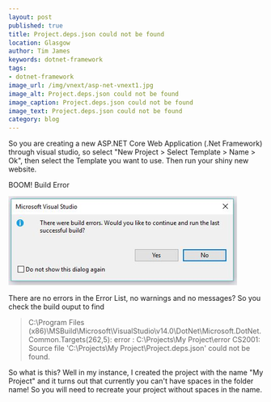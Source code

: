 ```yaml
---
layout: post
published: true
title: Project.deps.json could not be found
location: Glasgow
author: Tim James
keywords: dotnet-framework
tags:
- dotnet-framework
image_url: /img/vnext/asp-net-vnext1.jpg
image_alt: Project.deps.json could not be found
image_caption: Project.deps.json could not be found
image_text: Project.deps.json could not be found
category: blog
---
```


So you are creating a new ASP.NET Core Web Application (.Net Framework) through visual studio, so select "New Project > Select Template > Name > Ok", then select the Template you want to use. Then run your shiny new website.

BOOM! Build Error

![Build Error](/img/vnext/build-error.jpg) 

There are no errors in the Error List, no warnings and no messages? So you check the build ouput to find

> C:\Program Files (x86)\MSBuild\Microsoft\VisualStudio\v14.0\DotNet\Microsoft.DotNet.Common.Targets(262,5): error : C:\Projects\My Project\error CS2001: Source file 'C:\Projects\My Project\Project.deps.json' could not be found.

<!--excerpt-->

So what is this? Well in my instance, I created the project with the name "My Project" and it turns out that currently you can't have spaces in the folder name! So you will need to recreate your project without spaces in the name.
